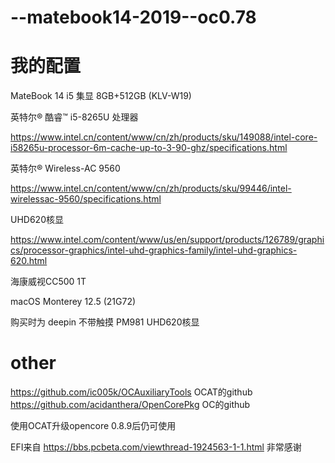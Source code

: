 # --matebook14-2019--oc0.78


# 我的配置
MateBook 14 i5 集显 8GB+512GB (KLV-W19)

英特尔® 酷睿™ i5-8265U 处理器  

https://www.intel.cn/content/www/cn/zh/products/sku/149088/intel-core-i58265u-processor-6m-cache-up-to-3-90-ghz/specifications.html

英特尔® Wireless-AC 9560

https://www.intel.cn/content/www/cn/zh/products/sku/99446/intel-wirelessac-9560/specifications.html

UHD620核显

https://www.intel.com/content/www/us/en/support/products/126789/graphics/processor-graphics/intel-uhd-graphics-family/intel-uhd-graphics-620.html

海康威视CC500 1T

macOS Monterey 12.5 (21G72)



购买时为
deepin
不带触摸
PM981
UHD620核显


# other
https://github.com/ic005k/OCAuxiliaryTools  OCAT的github
https://github.com/acidanthera/OpenCorePkg  OC的github

使用OCAT升级opencore 0.8.9后仍可使用

EFI来自
https://bbs.pcbeta.com/viewthread-1924563-1-1.html
非常感谢
